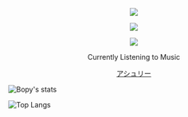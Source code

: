 <p align="center">  
<img src="https://media.discordapp.net/attachments/991837424139382835/1063268502489812992/output-onlinegiftools.gif">
</p>
<p align="center">  
<img src="https://komarev.com/ghpvc/?username=federa1&color=grey">
</p>
    <p align="center">
  <img src="https://discord.c99.nl/widget/theme-4/999551463363719238.png"/>
</p>
<p align="center">
Currently Listening to Music
<p align="center">
    <a href="http://bopy.ml">アシュリー</a>
<p align="center">
    
![Bopy's stats](https://github-readme-stats.vercel.app/api?username=bopyy&count_private=true&show_icons=true&theme=radical)
<p align="center">
    
![Top Langs](https://github-readme-stats.vercel.app/api/top-langs/?username=bopyy&show_icons=true&theme=radical)
